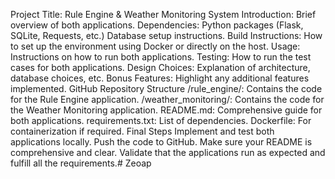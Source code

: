 Project Title: Rule Engine & Weather Monitoring System
Introduction: Brief overview of both applications.
Dependencies:
Python packages (Flask, SQLite, Requests, etc.)
Database setup instructions.
Build Instructions:
How to set up the environment using Docker or directly on the host.
Usage: Instructions on how to run both applications.
Testing: How to run the test cases for both applications.
Design Choices: Explanation of architecture, database choices, etc.
Bonus Features: Highlight any additional features implemented.
GitHub Repository Structure
/rule_engine/: Contains the code for the Rule Engine application.
/weather_monitoring/: Contains the code for the Weather Monitoring application.
README.md: Comprehensive guide for both applications.
requirements.txt: List of dependencies.
Dockerfile: For containerization if required.
Final Steps
Implement and test both applications locally.
Push the code to GitHub.
Make sure your README is comprehensive and clear.
Validate that the applications run as expected and fulfill all the requirements.# Zeoap
